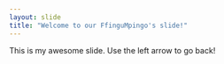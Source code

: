 ```yaml
---
layout: slide
title: "Welcome to our FfinguMpingo's slide!"
---
```

This is my awesome slide.
Use the left arrow to go back!
